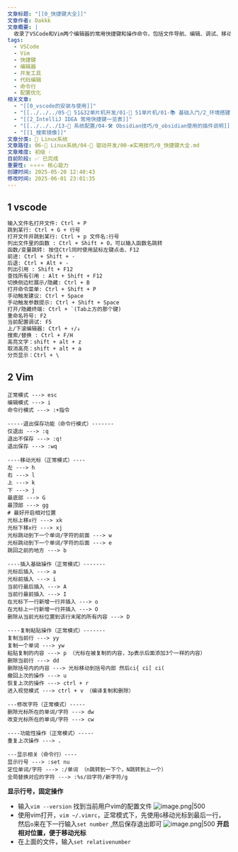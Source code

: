 ```yaml
---
文章标题: "[[0_快捷键大全]]"
文章作者: Dakkk
文章概要: |
  收录了VSCode和Vim两个编辑器的常用快捷键和操作命令，包括文件导航、编辑、调试、移动光标、复制粘贴等功能，并提供Vim配置优化建议。
tags:
  - VSCode
  - Vim
  - 快捷键
  - 编辑器
  - 开发工具
  - 代码编辑
  - 命令行
  - 配置优化
相关文章:
  - "[[0_vscode的安装与使用]]"
  - "[[../../../05-🔧 51&32单片机开发/01-🎯 51单片机/01-📚 基础入门/2_环境搭建]]"
  - "[[2_IntelliJ IDEA 常用快捷键一览表]]"
  - "[[../../../13-🔧 系统配置/04-🛠️ Obsidian技巧/0_obsidian使用的插件说明]]"
  - "[[1_搜索镜像]]"
文章分类: 🐧 Linux系统
文章路径: 06-🐧 Linux系统/04-🔌 驱动开发/00-❇️实用技巧/0_快捷键大全.md
文章难度: 初级 💧
目前阶段: ✅ 已完成
重要性: ⭐⭐⭐⭐ 核心能力
创建时间: 2025-05-20 12:40:43
修改时间: 2025-06-01 23:01:35
---
```

## 1 vscode

```txt
输入文件名打开文件: Ctrl + P
跳到某行: Ctrl + G + 行号
打开文件并跳到某行: Ctrl + p 文件名:行号
列出文件里的函数 : Ctrl + Shift + O，可以输入函数名跳转
函数/变量跳转: 按住Ctrl同时使用鼠标左键点击、F12
前进: Ctrl + Shift + -
后退: Ctrl + Alt + -
列出引用 : Shift + F12
查找所有引用 : Alt + Shift + F12
切换侧边栏展示/隐藏: Ctrl + B
打开命令菜单: Ctrl + Shift + P
手动触发建议: Ctrl + Space
手动触发参数提示: Ctrl + Shift + Space
打开/隐藏终端: Ctrl + `(Tab上方的那个键)
重命名符号: F2
当前配置调试: F5
上/下滚编辑器: Ctrl + ↑/↓
搜索/替换 : Ctrl + F/H
高亮文字：shift + alt + z
取消高亮：shift + alt + a
分页显示：Ctrl + \
```

## 2 Vim

```shell
正常模式 ---> esc
编辑模式 ---> i
命令行模式 ---> :+指令

-----退出保存功能（命令行模式）-------
仅退出 ---> :q
退出不保存 ---> :q!
退出保存 ---> :wq

----移动光标（正常模式）----
左 ---> h
右 ---> l
上 ---> k
下 ---> j
最底部 ---> G
最顶部 ---> gg
# 最好开启相对位置
光标上移x行 ---> xk
光标下移x行 ---> xj
光标跳动到下一个单词/字符的前面 ---> w
光标跳动到下一个单词/字符的后面 ---> e
跳回之前的地方 ---> b

----插入基础操作（正常模式）-------
光标后插入 ---> a
光标前插入 ---> i
当前行最后插入 ---> A
当前行最前插入 ---> I
在光标下一行新增一行并插入 ---> o
在光标上一行新增一行并插入 ---> O
删除从当前光标位置到该行末尾的所有内容 ---> D

----复制粘贴操作（正常模式）-------
复制当前行 ---> yy
复制一个单词 ---> yw
粘贴复制的内容 ---> p （光标在被复制的内容，3p表示后面添加3个一样的内容）
删除当前行 ---> dd
删除括号内的内容 ---> 光标移动到括号内部 然后ci{ ci[ ci(
撤回上次的操作 ---> u
恢复上次的操作 ---> ctrl + r
进入视觉模式 ---> ctrl + v （编译复制和删除）

---修改字符（正常模式）-----
删除光标所在的单词/字符 ---> dw
改变光标所在的单词/字符 ---> cw

----功能性操作（正常模式）-----
重复上次操作 ---> .

---显示相关（命令行）----
显示行号 ---> :set nu
定位单词/字符 ---> :/单词 （n跳转到一下个，N跳转到上一个）
全局替换对应的字符 ---> :%s/旧字符/新字符/g
```

**显示行号，固定操作**
- 输入`vim --version` 找到当前用户vim的配置文件 ![image.png|500](https://my-obsidian-image.oss-cn-guangzhou.aliyuncs.com/2025/05/1969ec9d906fd568a5cd6bde96016457.png)
- 使用vim打开，`vim ~/.vimrc`，正常模式下，先使用`G`移动光标到最后一行，然后`o`来在下一行输入`set number` ,然后保存退出即可 ![image.png|500](https://my-obsidian-image.oss-cn-guangzhou.aliyuncs.com/2025/05/c0c6ba1155c8064ea589ad71268c8bab.png)
**开启相对位置，便于移动光标**
- 在上面的文件，输入`set relativenumber`

  